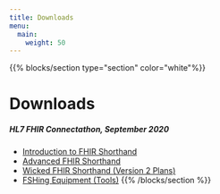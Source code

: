 ```yaml
---
title: Downloads
menu:
  main:
    weight: 50
---
```


{{% blocks/section type="section" color="white"%}}
# Downloads
##### HL7 FHIR Connectathon, September 2020
* <a href="sept-2020-fsh-tutorial-part-1.pptx">Introduction to FHIR Shorthand</a>
* <a href="sept-2020-fsh-tutorial-part-2.pptx">Advanced FHIR Shorthand</a>
* <a href="sept-2020-fsh-tutorial-part-3.pptx">Wicked FHIR Shorthand (Version 2 Plans)</a>
* <a href="sept-2020-fshing-equipment.pptx">FSHing Equipment (Tools)</a>
{{% /blocks/section %}}


